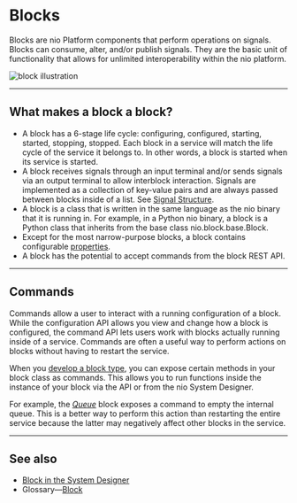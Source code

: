 # Blocks

Blocks are nio Platform components that perform operations on signals. Blocks can consume, alter, and/or publish signals. They are the basic unit of functionality that allows for unlimited interoperability within the nio platform.

![block illustration](/img/intro-blocks.png)

---

## What makes a block a block?
- A block has a 6-stage life cycle: configuring, configured, starting, started, stopping, stopped. Each block in a service will match the life cycle of the service it belongs to. In other words, a block is started when its service is started.
- A block receives signals through an input terminal and/or sends signals via an output terminal to allow interblock interaction. Signals are implemented as a collection of key-value pairs and are always passed between blocks inside of a list. See [Signal Structure](/services/service-design-patterns/signal-structure.md).
- A block is a class that is written in the same language as the nio binary that it is running in. For example, in a Python nio binary, a block is a Python class that inherits from the base class nio.block.base.Block.
- Except for the most narrow-purpose blocks, a block contains configurable [properties](/blocks/properties.md).
- A block has the potential to accept commands from the block REST API.

---

## Commands
Commands allow a user to interact with a running configuration of a block. While the configuration API allows you view and change how a block is configured, the command API lets users work with blocks actually running inside of a service. Commands are often a useful way to perform actions on blocks without having to restart the service.

When you [develop a block type](/blocks/block-development/README.md), you can expose certain methods in your block class as commands. This allows you to run functions inside the instance of your block via the API or from the nio System Designer.

For example, the [_Queue_](https://blocks.n.io/Queue) block exposes a command to empty the internal queue. This is a better way to perform this action than restarting the entire service because the latter may negatively affect other blocks in the service.

---

## See also

* [Block in the System Designer](/system-designer/designer-tasks.html#blocks)
* Glossary—[Block](/glossary#block)
